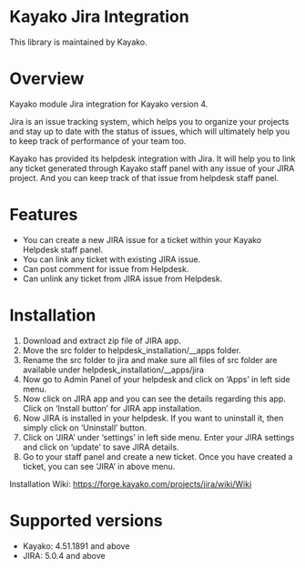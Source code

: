 Kayako Jira Integration
=======================

This library is maintained by Kayako.

Overview
=======================

Kayako module Jira integration for Kayako version 4.

Jira is an issue tracking system, which helps you to organize your projects and stay up to date with the status of issues, which will ultimately help you to keep track of performance of your team too.

Kayako has provided its helpdesk integration with Jira. It will help you to link any ticket generated through Kayako staff panel with any issue of your JIRA project. And you can keep track of that issue from helpdesk staff panel.

Features
=======================

* You can create a new JIRA issue for a ticket within your Kayako Helpdesk staff panel.
* You can link any ticket with existing JIRA issue.
* Can post comment for issue from Helpdesk.
* Can unlink any ticket from JIRA issue from Helpdesk.

Installation
=======================
1. Download and extract zip file of JIRA app.
2. Move the src folder to helpdesk_installation/__apps folder.
3. Rename the src folder to jira and make sure all files of src folder are available under helpdesk_installation/__apps/jira
4. Now go to Admin Panel of your helpdesk and click on ‘Apps’ in left side menu.
5. Now click on JIRA app and you can see the details regarding this app. Click on ‘Install button’ for JIRA app installation.
6. Now JIRA is installed in your helpdesk. If you want to uninstall it, then simply click on ‘Uninstall’ button.
7. Click on ‘JIRA’ under ‘settings’ in left side menu. Enter your JIRA settings and click on ‘update’ to save JIRA details.
8. Go to your staff panel and create a new ticket. Once you have created a ticket, you can see ‘JIRA’ in above menu.

Installation Wiki: https://forge.kayako.com/projects/jira/wiki/Wiki

Supported versions
=======================
* Kayako: 4.51.1891 and above
* JIRA: 5.0.4 and above
